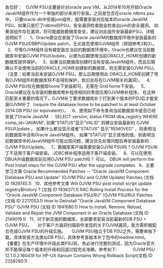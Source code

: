 各位好：
 
OJVM PSU主要是针对oracle java VM。从2014年10月开始Oracle JavaVM组件作为一个单独的部分来进行安装。之前是包含在oracle rdbms psu中。
只要oracle db中安装jvm组件，就需要安装对应版本的oracle JavaVM PSU。如果只是打了rdbms的PSU，安全漏洞检查就会检查出jvm的安全漏洞。
如果该组件存在漏洞，将可能威胁数据库安全，建议对此组件安装最新PSU。详细说明如下：
 
1、Oracle建议在安装了Oracle JavaVM的数据库环境中安装最新的OJVM PSU/DBBP/Update patch，无论是否使用OJVM组件（原因参考2和3）。
 
2、尽管OJVM组件没有被安装在当前的数据库环境中，Oracle也建议在当前数据库中安装OJVM PSU/Update，以便为后期使用当前ORACLE_HOME创建的新数据库提供保护。
 
3、如果当前数据库创建时没有安装JavaVM组件，而且后期确认不会使用当前的ORACLE_HOME创建新的数据库，则无需安装OJVM PSU。（注意：如果当前未安装OJVM PSU，那么后期使用此
ORACLE_HOME创建了带有OJVM组件的数据库将不会得到保护，依旧会存在OJVM相关的漏洞）。
 
4、OJVM PSU仅在数据库home下安装即可，无需在 Grid home下安装。
 
5、Oracle建议在与安装的数据库修补程序相同的季度应用OJVM修补程序。 在这种匹配至关重要的情况下，OJVM补丁要求数据库补丁打到某个版本的PSU后才能安装OJVM补丁（require the
database home to be patched to at least October 2014 DB PSU (or equivalent)）。
 
6、使用如下命令查询当前数据库中是否已经安装了Oracle JavaVM ：
SELECT version, status FROM dba_registry WHERE comp_id='JAVAVM';
如果"STATUS"显示"VALID" 则建议安装最新的 OJVM PSU/Update 。
如果什么都没显示或者"STATUS" 显示"REMOVED" ，则表明当前数据库中没有Oracle JavaVM组件。
如果"STATUS"显示其他的值，则表明当前数据库中的JavaVM组件可能出现问题，建议优先处理问题后再安装最新的OJVM PSU/Update。
 
7、数据库客户端需要安装OJVM PSU吗 ?
OJVM PSU补丁不适用于客户端安装。
JDBC修补程序适用于客户端安装。
 
8、可以在使用DBUA升级数据库前应用OJVM PSU patch吗？
可以。 DBUA will perform the Post Install steps for the OJVM PSU after the upgrade completes
 
9、主要学习文章
Oracle Recommended Patches -- "Oracle JavaVM Component Database PSU and Update" (OJVM PSU and OJVM Update) Patches (文档 ID 1929745.1)
 
10、其他参考文章
Will OJVM PSU post install script update registry$history ? (文档 ID 1936371.1)
RAC Rolling Install Process for the "Oracle JavaVM Component Database PSU/RU" (OJVM PSU/RU) Patches (文档 ID 2217053.1)
How to Deinstall "Oracle JavaVM Component Database PSU" OJVM PSU (文档 ID 1941680.1)
How to Install, Remove, Reload, Validate and Repair the JVM Component in an Oracle Database (文档 ID 2149019.1)
 
11、对于新实施的数据库，全部要求安装当前最新的DB PSU + OJVM PSU。
    对于客户方漏洞扫描软件发现的关于OJVM漏洞，我方需积极配合完成OJVM PSU的升级实施。
    OJVM PSU独立于DB PSU之外，需要单独下载，具体安装方法类似DB PSU，具体参考各版本补丁包中的readme.html。
    【重要】在生产环境中升级此类PSU前，务必进行完整的测试，因为Oracle官方并不能保证每个版本的升级和回退过程完全准确，参考如下:
            OJVM PSU 12.1.0.2.160419 for HP-UX Itanium Contains Wrong Rollback Script(文档 ID 2258280.1)
